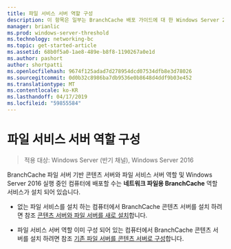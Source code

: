 ```yaml
---
title: 파일 서비스 서버 역할 구성
description: 이 항목은 일부는 BranchCache 배포 가이드에 대 한 Windows Server 2016, 지사에 WAN 대역폭 사용량을 최적화 하기 위해 분산 및 호스트 캐시 모드로 BranchCache를 배포 하는 방법을 보여 주는
manager: brianlic
ms.prod: windows-server-threshold
ms.technology: networking-bc
ms.topic: get-started-article
ms.assetid: 68b0f5a0-1ae8-489e-b8f8-1190267a0e1d
ms.author: pashort
author: shortpatti
ms.openlocfilehash: 9674f125adad7d278954dcd07534dfb8e3d78026
ms.sourcegitcommit: 0d0b32c8986ba7db9536e0b8648d4ddf9b03e452
ms.translationtype: MT
ms.contentlocale: ko-KR
ms.lasthandoff: 04/17/2019
ms.locfileid: "59855584"
---
```

# <a name="configure-the-file-services-server-role"></a>파일 서비스 서버 역할 구성

>적용 대상: Windows Server (반기 채널), Windows Server 2016

BranchCache 파일 서버 기반 콘텐츠 서버와 파일 서비스 서버 역할 및 Windows Server 2016 실행 중인 컴퓨터에 배포할 수는 **네트워크 파일용 BranchCache** 역할 서비스가 설치 되어 있습니다.  
  
-   없는 파일 서비스를 설치 하는 컴퓨터에서 BranchCache 콘텐츠 서버를 설치 하려면 참조 [콘텐츠 서버와 파일 서버를 새로 설치](../../branchcache/deploy/Install-a-New-File-Server-as-a-Content-Server.md)합니다.  
  
-   파일 서비스 서버 역할 이미 구성 되어 있는 컴퓨터에서 BranchCache 콘텐츠 서버를 설치 하려면 참조 [기존 파일 서버를 콘텐츠 서버로 구성](../../branchcache/deploy/Configure-an-Existing-File-Server-as-a-Content-Server.md)합니다.  
  


